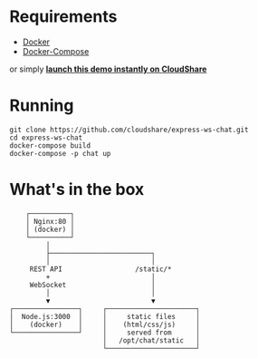 # Requirements

- [Docker](https://docs.docker.com/engine/installation/linux/ubuntulinux/)
- [Docker-Compose](https://docs.docker.com/compose/install/)

or simply **[launch this demo instantly on CloudShare](http://cloudshare.com/pricing-packages?envTemplate=BPXBNeZSSjSVAUtplVuB3XAA2&_ga=1.22155320.2011026143.1478775085)**

# Running

```
git clone https://github.com/cloudshare/express-ws-chat.git
cd express-ws-chat
docker-compose build
docker-compose -p chat up
```

# What's in the box

```
    ┌──────────┐                               
    │ Nginx:80 │                               
    │ (docker) │                               
    └──────────┘                               
         │                                     
         ├─────────────────────────┐           
         │                         │           
     REST API                  /static/*       
         +                         │           
     WebSocket                     │           
         │                         │           
         ▼                         ▼           
┌────────────────┐     ┌──────────────────────┐
│  Node.js:3000  │     │     static files     │
│    (docker)    │     │    (html/css/js)     │
└────────────────┘     │     served from      │
                       │   /opt/chat/static   │
                       └──────────────────────┘
```

